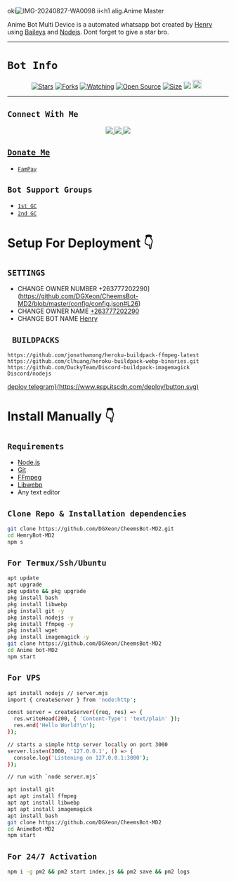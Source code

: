 oki![IMG-20240827-WA0098](https://github.com/user-attachments/assets/bd90738d-0dc4-4a25-9a47-468287cb3c6c)
ii<h1 alig.Anime Master<br></h1>
<p align="center">
  <im![IMG-20240827-WA0098](https://github.com/user-attachments/assets/e97fa9b5-7baa-4e85-90a6-2c652fcfe19b)
g src="https://Discord.ph/file/8adfac9d34c43ce444fbf.jpg" width="620" height=290" />
</p>

<p align="ceUploading IMG-20240829-WA0001.jpg…]()nter">
Anime Bot Multi Device is a automated whatsapp bot created by <a href="https://github.com/Anime Master" target="_blank">Henry</a> using <a href="https://github.com/adiwajshing/Baileys" target="_blank">Baileys</a> and <a href="https://github.com/nodejs" target="_blank">Nodejs</a>. Dont forget to give a star bro.
</p>

<p align="center">
<a href="https://youtu.be/imFIX-Wrt3s"><img![IMG-20240830-WA0022](https://github.com/user-attachments/assets/99fcc65e-3afa-47c3-9f96-c30e93bfea74)
 title="Size" src="https://img.shields.io/badge/Tutorial-Video-green"></a>
</p>

------

# ```Bot Info```
<p align="center">
<a href="https://github.com.Anime Master/followers"><img![IMG-20240827-WA0098](https://github.com/user-attachments/assets/e296f8c6-9987-469f-aea4-7504d80abaab)
="Followers" src="https://img.shields.io/github/followers/Henry color=red&style=flat-square"></a>
<a href="https://github.com/DGXeon/CheemsBot-MD2/stargazers/"><img title="Stars" src="https://img.shields.io/github/stars/Henry/CheemsBot-MD2?color=blue&style=flat-square"></a>
<a href="https://github.com/DGXeon/CheemsBot-MD2/network/members"><img title="Forks" src="https://img.shields.io/github/forks/Henry/Henry Bot-MD2?color=red&style=flat-square"></a>
<a href="https://github.com/Henry/Anime Bot-MD2/watchers"><img title="Watching" src="https://img.shields.io/github/watchers/Henry/AnimeBot-MD2?label=Watchers&color=blue&style=flat-square"></a>
<a href="https://github.com/Hemry/AnimeBot-MD2"><img title="Open Source" src="https://img.shields.io/badge/Author-Xeon%20Bot%20Inc.-red?v=103"></a>
<a href="https://github.com/DGXeon/CheemsBot-MD2/"><img title="Size" src="https://img.shields.io/github/repo-size/Henry/Æñïmê Bot-MD2?style=flat-triangle&color=grey"></a>
<a href="https://hits.seeyoufarm.com"><img src="https://hits.seeyoufarm.com/api/count/incr/badge.svg?url=https%3A%2F%2Fgithub.com%2FDGXeon%2FCheemsBot-MD2&count_bg=%2379C83D&title_bg=%23555555&icon=probot.svg&icon_color=%2300FF6D&title=hits&edge_flat=false"/></a>
<a href="https://github.com/DGXeon/CheemsBot-MD2/graphs/commit-activity"><img height="20" src="https://img.shields.io/badge/Maintained%3F-yes-green.svg"></a>&nbsp;&nbsp;
</p>
<p align='center'>
    </p>

-------

## ```Connect With Me```
<p align="center">
<a href="https://wa.me/+263777202290"><img src="https://img.shields.io/badge/Contact Henry-25D366?style=for-the-badge&logo=whatsapp&grey and black dog" />
<a href="https://chat.whatsapp.com/HYj9wu5Jrv6CROxyeQbHoS"><img ![Uploading IMG-20240829-WA0001.jpg…]()
src="https://img.shields.io/badge/Join Official GC-25D366?style=for-the-badge&logo=whatsapp&logoColor=grey" />
<a href="https://youtube.com/channel/UCvAo9TZ0Pw9vrJ_0WYRyO3A"><img src="https://img.shields.io/badge/Subscribe Xeon-ff0000?style=for-the-badge&logo=youtube&logoColor=ff000000&link=https://www.youtube.com/c/BOTINDO" /><br>
</p>

## ```Donate Me```

- [`FamPay`](https://telegra.ph/file/07772022902d509ff9e54.jpg)

<p align="left">
</p>

## ```Bot Support Groups```

- [`1st GC`](https://chat.whatsapp.com/HYj9wu5Jrv6CROxyeQbHoS)
- [`2nd GC`](https://chat.whatsapp.com/LS1Xx3fSqg7FpSYSjKWhL5)

# Setup For Deployment 👇

## `SETTINGS`

- CHANGE OWNER NUMBER +263777202290](https://github.com/DGXeon/CheemsBot-MD2/blob/master/config/config.json#L26)
- CHANGE OWNER NAME [+263777202290](https://github.com/DGXeon/CheemsBot-MD2/blob/master/config/config.json#L37)
- CHANGE BOT NAME [Henry](https://github.com/DGXeon/CheemsBot-MD2/blob/master/config/config.json#L28)

## ` BUILDPACKS`

```
https://github.com/jonathanong/heroku-buildpack-ffmpeg-latest
https://github.com/clhuang/heroku-buildpack-webp-binaries.git
https://github.com/DuckyTeam/Discord-buildpack-imagemagick
Discord/nodejs
```

[ deploy telegram}(https://www.ʀɛքʟɨtscdn.com/deploy/button.svg)](https://telegram.com/deploy?template=https://github.com/DGXeon/CheemsBot-MD2/)

# Install Manually 👇
## `Requirements`
* [Node.js](https://nodejs.org/en/)
* [Git](https://git-scm.com/downloads)
* [FFmpeg](https://github.com/BtbN/FFmpeg-Builds/releases/download/autobuild-2020-12-08-13-03/ffmpeg-n4.3.1-26-gca55240b8c-win64-gpl-4.3.zip)
* [Libwebp](https://developers.google.com/speed/webp/download)
* Any text editor
## `Clone Repo & Installation dependencies`
```bash
git clone https://github.com/DGXeon/CheemsBot-MD2.git
cd HemryBot-MD2
npm s
```
## `For Termux/Ssh/Ubuntu`
```bash
apt update
apt upgrade
pkg update && pkg upgrade
pkg install bash
pkg install libwebp
pkg install git -y
pkg install nodejs -y 
pkg install ffmpeg -y 
pkg install wget
pkg install imagemagick -y
git clone https://github.com/DGXeon/CheemsBot-MD2
cd Anime bot-MD2
npm start
```
## `For VPS`
```bash
apt install nodejs // server.mjs
import { createServer } from 'node:http';

const server = createServer((req, res) => {
  res.writeHead(200, { 'Content-Type': 'text/plain' });
  res.end('Hello World!\n');
});

// starts a simple http server locally on port 3000
server.listen(3000, '127.0.0.1', () => {
  console.log('Listening on 127.0.0.1:3000');
});

// run with `node server.mjs`

apt install git 
apt apt install ffmpeg 
apt apt install libwebp 
apt apt install imagemagick
apt install bash
git clone https://github.com/DGXeon/CheemsBot-MD2
cd AnimeBot-MD2
npm start
```
## `For 24/7 Activation`
```bash
npm i -g pm2 && pm2 start index.js && pm2 save && pm2 logs
```
